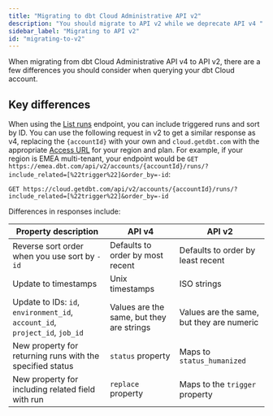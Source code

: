 ```yaml
---
title: "Migrating to dbt Cloud Administrative API v2"
description: "You should migrate to API v2 while we deprecate API v4 "
sidebar_label: "Migrating to API v2"
id: "migrating-to-v2"
---
```



When migrating from dbt Cloud Administrative API v4 to API v2, there are a few differences you should consider when querying your dbt Cloud account. 

## Key differences

When using the [List runs](/dbt-cloud/api-v2#tag/Runs) endpoint, you can include triggered runs and sort by ID. You can use the following request in v2 to get a similar response as v4, replacing the `{accountId}` with your own and `cloud.getdbt.com` with the appropriate [Access URL](https://docs.getdbt.com/docs/deploy/regions-ip-addresses) for your region and plan. For example, if your region is EMEA multi-tenant, your endpoint would be  `GET https://emea.dbt.com/api/v2/accounts/{accountId}/runs/?include_related=[%22trigger%22]&order_by=-id`:

```shell
GET https://cloud.getdbt.com/api/v2/accounts/{accountId}/runs/?include_related=[%22trigger%22]&order_by=-id
```

Differences in responses include:

| Property description | API v4    | API v2     |
|---------------------|-----------|-------------|
| Reverse sort order when you use sort by `-id`  | Defaults to order by most recent | Defaults to order by least recent |
| Update to timestamps | Unix timestamps | ISO strings |
| Update to IDs: `id`, `environment_id`, `account_id`, `project_id`, `job_id` | Values are the same, but they are strings | Values are the same, but they are numeric |
| New property for returning runs with the specified status | `status` property |  Maps to `status_humanized` |
| New property for including related field with run | `replace` property | Maps to the `trigger` property |
